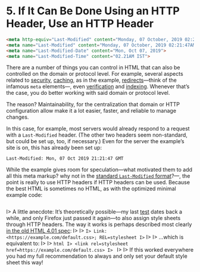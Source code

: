 # 5. If It Can Be Done Using an HTTP Header, Use an HTTP Header

```html
<meta http-equiv="Last-Modified" content="Monday, 07 October, 2019 02:21:47AM">
<meta name="Last-Modified" content="Monday, 07 October, 2019 02:21:47AM">
<meta name="Last-Modified-Date" content="Mon, Oct 07, 2019">
<meta name="Last-Modified-Time" content="02.21AM IST">
```

There are a number of things you can control in HTML that can also be controlled on the domain or protocol level. For example, several aspects related to [security](https://developer.mozilla.org/en-US/docs/Web/HTTP/Headers/Content-Security-Policy), [caching](http://cristian.sulea.net/blog/disable-browser-caching-with-meta-html-tags/), as in the example, [redirects](https://developer.mozilla.org/en-US/docs/Web/HTTP/Redirections)—think of the infamous `meta` elements—, even [verification](https://support.google.com/webmasters/answer/9008080) and [indexing](https://support.google.com/webmasters/answer/93710). Whenever that’s the case, you do better working with said domain or protocol level.

The reason? Maintainability, for the centralization that domain or HTTP configuration allow make it a lot easier, faster, and reliable to manage changes.

In this case, for example, most servers would already respond to a request with a `Last-Modified` header. (The other two headers seem non-standard, but could be set up, too, if necessary.) Even for the server the example’s site is on, this has already been set up:

```
Last-Modified: Mon, 07 Oct 2019 21:21:47 GMT
```

While the example gives room for speculation—what motivated them to add all this meta markup? why not in the [standard `Last-Modified` format](https://developer.mozilla.org/en-US/docs/Web/HTTP/Headers/Last-Modified)?—, the point is really to use HTTP headers if HTTP headers can be used. Because the best HTML is sometimes no HTML, as with the optimized minimal example code:

```html
```

I> A little anecdote: It’s theoretically possible—my last [test](https://hell.meiert.org/core/php/link.php) dates back a while, and only Firefox just passed it again—to also assign style sheets through HTTP headers. The way it works is perhaps described most clearly [in the old HTML 4.01 spec](https://www.w3.org/TR/html401/present/styles.html#h-14.6):
I>
I> ```
I> Link: <https://example.com/default.css>; REL=stylesheet
I> ```
I>
I> …which is equivalent to:
I>
I> ```html
I> <link rel=stylesheet href=https://example.com/default.css>
I> ```
I>
I> If this worked everywhere you had my full recommendation to always and only set your default style sheet this way! 